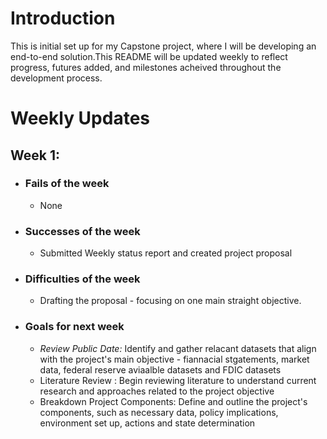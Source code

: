 # Introduction
This is initial set up for my Capstone project, where I will be developing an end-to-end solution.This README will be updated weekly to reflect progress,
futures added, and milestones acheived throughout the development process.
# Weekly Updates
## Week 1:
- ### Fails of the week
  - None
- ### Successes of the week
  - Submitted Weekly status report and created project proposal
- ### Difficulties of the week
  - Drafting the proposal - focusing on one main straight objective.
- ### Goals for next week
  -  *Review Public Date:* Identify and gather relacant datasets that align with the project's main objective - fiannacial stgatements, market data, federal reserve aviaalble datasets and FDIC datasets
  -  Literature Review : Begin reviewing literature to understand current research and approaches related to the project objective
  -  Breakdown Project Components: Define and outline the project's components, such as necessary data, policy implications, environment set up, actions and state determination 
